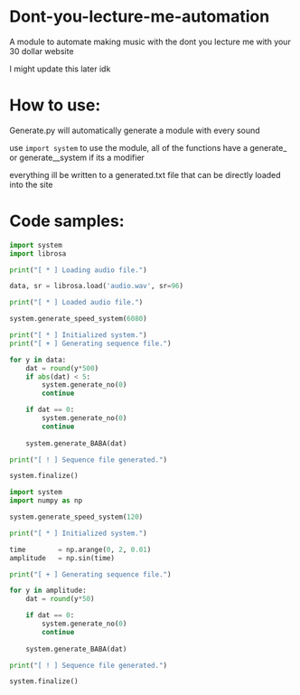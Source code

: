 # Dont-you-lecture-me-automation
A module to automate making music with the dont you lecture me with your 30 dollar website

I might update this later idk


# How to use:
Generate.py will automatically generate a module with every sound

use `import system` to use the module, all of the functions have a generate_<SOUNDNAME> or generate_<FUNCTION>_system if its a modifier

everything ill be written to a generated.txt file that can be directly loaded into the site
  
  
# Code samples:
  
```py
import system
import librosa

print("[ * ] Loading audio file.")

data, sr = librosa.load('audio.wav', sr=96)

print("[ * ] Loaded audio file.")

system.generate_speed_system(6080)

print("[ * ] Initialized system.")
print("[ + ] Generating sequence file.")

for y in data:
    dat = round(y*500)
    if abs(dat) < 5:
        system.generate_no(0)
        continue

    if dat == 0:
        system.generate_no(0)
        continue
    
    system.generate_BABA(dat)

print("[ ! ] Sequence file generated.")

system.finalize()
```
```py
import system
import numpy as np

system.generate_speed_system(120)

print("[ * ] Initialized system.")

time        = np.arange(0, 2, 0.01)
amplitude   = np.sin(time)

print("[ + ] Generating sequence file.")

for y in amplitude:
    dat = round(y*50)

    if dat == 0:
        system.generate_no(0)
        continue
    
    system.generate_BABA(dat)

print("[ ! ] Sequence file generated.")

system.finalize()
```

